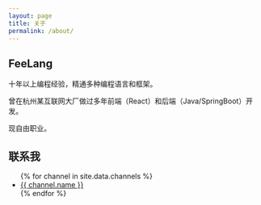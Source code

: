 ```yaml
---
layout: page
title: 关于
permalink: /about/
---
```


## FeeLang

十年以上编程经验，精通多种编程语言和框架。

曾在杭州某互联网大厂做过多年前端（React）和后端（Java/SpringBoot）开发。

现自由职业。

## 联系我

<ul>
    {% for channel in site.data.channels %}
        <li>
            <a href="{{ channel.url }}">
                {{ channel.name }}
            </a>
        </li>
    {% endfor %}
</ul>
